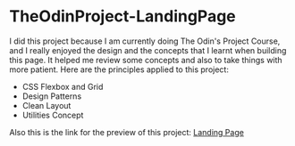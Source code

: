 # TheOdinProject-LandingPage

<p>I did this project because I am currently doing The Odin's Project Course, and I really enjoyed the design and the concepts that I learnt when building this page. It helped me review some concepts and also to take things with more patient. Here are the principles applied to this project: </p>
<ul>
  <li>CSS Flexbox and Grid</li>
  <li>Design Patterns</li>
  <li>Clean Layout</li>
  <li>Utilities Concept</li>
</ul>
<p>Also this is the link for the preview of this project: <a href="https://tysper.github.io/TheOdinProject-LandingPage/">Landing Page</a></p>
